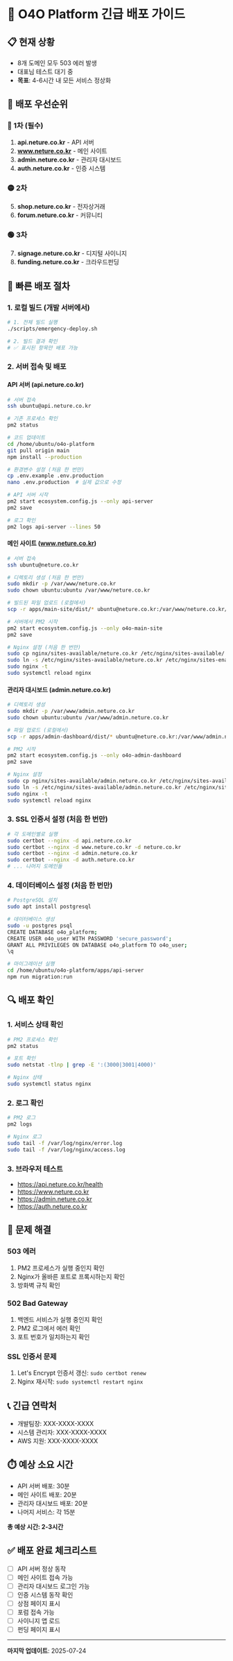 # 🚨 O4O Platform 긴급 배포 가이드

## 📋 현재 상황
- 8개 도메인 모두 503 에러 발생
- 대표님 테스트 대기 중
- **목표**: 4-6시간 내 모든 서비스 정상화

## 🎯 배포 우선순위

### 🔴 1차 (필수)
1. **api.neture.co.kr** - API 서버
2. **www.neture.co.kr** - 메인 사이트
3. **admin.neture.co.kr** - 관리자 대시보드
4. **auth.neture.co.kr** - 인증 시스템

### 🟡 2차
5. **shop.neture.co.kr** - 전자상거래
6. **forum.neture.co.kr** - 커뮤니티

### 🟢 3차
7. **signage.neture.co.kr** - 디지털 사이니지
8. **funding.neture.co.kr** - 크라우드펀딩

## 🚀 빠른 배포 절차

### 1. 로컬 빌드 (개발 서버에서)
```bash
# 1. 전체 빌드 실행
./scripts/emergency-deploy.sh

# 2. 빌드 결과 확인
# ✅ 표시된 항목만 배포 가능
```

### 2. 서버 접속 및 배포

#### API 서버 (api.neture.co.kr)
```bash
# 서버 접속
ssh ubuntu@api.neture.co.kr

# 기존 프로세스 확인
pm2 status

# 코드 업데이트
cd /home/ubuntu/o4o-platform
git pull origin main
npm install --production

# 환경변수 설정 (처음 한 번만)
cp .env.example .env.production
nano .env.production  # 실제 값으로 수정

# API 서버 시작
pm2 start ecosystem.config.js --only api-server
pm2 save

# 로그 확인
pm2 logs api-server --lines 50
```

#### 메인 사이트 (www.neture.co.kr)
```bash
# 서버 접속
ssh ubuntu@neture.co.kr

# 디렉토리 생성 (처음 한 번만)
sudo mkdir -p /var/www/neture.co.kr
sudo chown ubuntu:ubuntu /var/www/neture.co.kr

# 빌드된 파일 업로드 (로컬에서)
scp -r apps/main-site/dist/* ubuntu@neture.co.kr:/var/www/neture.co.kr/

# 서버에서 PM2 시작
pm2 start ecosystem.config.js --only o4o-main-site
pm2 save

# Nginx 설정 (처음 한 번만)
sudo cp nginx/sites-available/neture.co.kr /etc/nginx/sites-available/
sudo ln -s /etc/nginx/sites-available/neture.co.kr /etc/nginx/sites-enabled/
sudo nginx -t
sudo systemctl reload nginx
```

#### 관리자 대시보드 (admin.neture.co.kr)
```bash
# 디렉토리 생성
sudo mkdir -p /var/www/admin.neture.co.kr
sudo chown ubuntu:ubuntu /var/www/admin.neture.co.kr

# 파일 업로드 (로컬에서)
scp -r apps/admin-dashboard/dist/* ubuntu@neture.co.kr:/var/www/admin.neture.co.kr/

# PM2 시작
pm2 start ecosystem.config.js --only o4o-admin-dashboard
pm2 save

# Nginx 설정
sudo cp nginx/sites-available/admin.neture.co.kr /etc/nginx/sites-available/
sudo ln -s /etc/nginx/sites-available/admin.neture.co.kr /etc/nginx/sites-enabled/
sudo nginx -t
sudo systemctl reload nginx
```

### 3. SSL 인증서 설정 (처음 한 번만)
```bash
# 각 도메인별로 실행
sudo certbot --nginx -d api.neture.co.kr
sudo certbot --nginx -d www.neture.co.kr -d neture.co.kr
sudo certbot --nginx -d admin.neture.co.kr
sudo certbot --nginx -d auth.neture.co.kr
# ... 나머지 도메인들
```

### 4. 데이터베이스 설정 (처음 한 번만)
```bash
# PostgreSQL 설치
sudo apt install postgresql

# 데이터베이스 생성
sudo -u postgres psql
CREATE DATABASE o4o_platform;
CREATE USER o4o_user WITH PASSWORD 'secure_password';
GRANT ALL PRIVILEGES ON DATABASE o4o_platform TO o4o_user;
\q

# 마이그레이션 실행
cd /home/ubuntu/o4o-platform/apps/api-server
npm run migration:run
```

## 🔍 배포 확인

### 1. 서비스 상태 확인
```bash
# PM2 프로세스 확인
pm2 status

# 포트 확인
sudo netstat -tlnp | grep -E ':(3000|3001|4000)'

# Nginx 상태
sudo systemctl status nginx
```

### 2. 로그 확인
```bash
# PM2 로그
pm2 logs

# Nginx 로그
sudo tail -f /var/log/nginx/error.log
sudo tail -f /var/log/nginx/access.log
```

### 3. 브라우저 테스트
- https://api.neture.co.kr/health
- https://www.neture.co.kr
- https://admin.neture.co.kr
- https://auth.neture.co.kr

## 🚨 문제 해결

### 503 에러
1. PM2 프로세스가 실행 중인지 확인
2. Nginx가 올바른 포트로 프록시하는지 확인
3. 방화벽 규칙 확인

### 502 Bad Gateway
1. 백엔드 서비스가 실행 중인지 확인
2. PM2 로그에서 에러 확인
3. 포트 번호가 일치하는지 확인

### SSL 인증서 문제
1. Let's Encrypt 인증서 갱신: `sudo certbot renew`
2. Nginx 재시작: `sudo systemctl restart nginx`

## 📞 긴급 연락처
- 개발팀장: XXX-XXXX-XXXX
- 시스템 관리자: XXX-XXXX-XXXX
- AWS 지원: XXX-XXXX-XXXX

## ⏱️ 예상 소요 시간
- API 서버 배포: 30분
- 메인 사이트 배포: 20분
- 관리자 대시보드 배포: 20분
- 나머지 서비스: 각 15분

**총 예상 시간: 2-3시간**

## ✅ 배포 완료 체크리스트
- [ ] API 서버 정상 동작
- [ ] 메인 사이트 접속 가능
- [ ] 관리자 대시보드 로그인 가능
- [ ] 인증 시스템 동작 확인
- [ ] 상점 페이지 표시
- [ ] 포럼 접속 가능
- [ ] 사이니지 앱 로드
- [ ] 펀딩 페이지 표시

---
**마지막 업데이트**: 2025-07-24